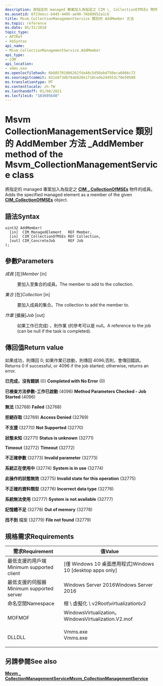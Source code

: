 ```yaml
---
description: 將指定的 managed 專案加入為指定之 CIM \_ CollectionOfMSEs 物件的成員。
ms.assetid: 6f23eecc-b445-4495-ae96-76b89652a1cb
title: Msvm_CollectionManagementService 類別的 AddMember 方法
ms.topic: reference
ms.date: 05/31/2018
topic_type:
- APIRef
- kbSyntax
api_name:
- Msvm_CollectionManagementService.AddMember
api_type:
- COM
api_location:
- vmms.exe
ms.openlocfilehash: 6b885701086262fda48c5d50abd750eca6866c72
ms.sourcegitcommit: 831e8f3db78ab820e1710cede244553c70e50500
ms.translationtype: MT
ms.contentlocale: zh-TW
ms.lasthandoff: 01/08/2021
ms.locfileid: "103695640"
---
```

# <a name="addmember-method-of-the-msvm_collectionmanagementservice-class"></a><span data-ttu-id="e225d-103">Msvm CollectionManagementService 類別的 AddMember 方法 \_</span><span class="sxs-lookup"><span data-stu-id="e225d-103">AddMember method of the Msvm\_CollectionManagementService class</span></span>

<span data-ttu-id="e225d-104">將指定的 managed 專案加入為指定之 [**CIM \_ CollectionOfMSEs**](cim-collectionofmses.md) 物件的成員。</span><span class="sxs-lookup"><span data-stu-id="e225d-104">Adds the specified managed element as a member of the given [**CIM\_CollectionOfMSEs**](cim-collectionofmses.md) object.</span></span>

## <a name="syntax"></a><span data-ttu-id="e225d-105">語法</span><span class="sxs-lookup"><span data-stu-id="e225d-105">Syntax</span></span>


```mof
uint32 AddMember(
  [in]  CIM_ManagedElement   REF Member,
  [in]  CIM_CollectionOfMSEs REF Collection,
  [out] CIM_ConcreteJob      REF Job
);
```



## <a name="parameters"></a><span data-ttu-id="e225d-106">參數</span><span class="sxs-lookup"><span data-stu-id="e225d-106">Parameters</span></span>

<dl> <dt>

<span data-ttu-id="e225d-107">*成員* \[在\]</span><span class="sxs-lookup"><span data-stu-id="e225d-107">*Member* \[in\]</span></span>
</dt> <dd>

<span data-ttu-id="e225d-108">要加入至集合的成員。</span><span class="sxs-lookup"><span data-stu-id="e225d-108">The member to add to the collection.</span></span>

</dd> <dt>

<span data-ttu-id="e225d-109">*集合* \[在\]</span><span class="sxs-lookup"><span data-stu-id="e225d-109">*Collection* \[in\]</span></span>
</dt> <dd>

<span data-ttu-id="e225d-110">要加入成員的集合。</span><span class="sxs-lookup"><span data-stu-id="e225d-110">The collection to add the member to.</span></span>

</dd> <dt>

<span data-ttu-id="e225d-111">*作業* \[擴展\]</span><span class="sxs-lookup"><span data-stu-id="e225d-111">*Job* \[out\]</span></span>
</dt> <dd>

<span data-ttu-id="e225d-112">如果工作已完成) ，則作業 (的參考可以是 null。</span><span class="sxs-lookup"><span data-stu-id="e225d-112">A reference to the job (can be null if the task is completed).</span></span>

</dd> </dl>

## <a name="return-value"></a><span data-ttu-id="e225d-113">傳回值</span><span class="sxs-lookup"><span data-stu-id="e225d-113">Return value</span></span>

<span data-ttu-id="e225d-114">如果成功，則傳回 0; 如果作業已啟動，則傳回 4096;否則，會傳回錯誤。</span><span class="sxs-lookup"><span data-stu-id="e225d-114">Returns 0 if successful, or 4096 if the job started; otherwise, returns an error.</span></span>

<dl> <dt>

<span data-ttu-id="e225d-115">**已完成，沒有錯誤** (0) </span><span class="sxs-lookup"><span data-stu-id="e225d-115">**Completed with No Error** (0)</span></span>
</dt> <dt>

<span data-ttu-id="e225d-116">**已檢查方法參數-工作已啟動** (4096) </span><span class="sxs-lookup"><span data-stu-id="e225d-116">**Method Parameters Checked - Job Started** (4096)</span></span>
</dt> <dt>

<span data-ttu-id="e225d-117">**無法** (32768) </span><span class="sxs-lookup"><span data-stu-id="e225d-117">**Failed** (32768)</span></span>
</dt> <dt>

<span data-ttu-id="e225d-118">**拒絕存取** (32769) </span><span class="sxs-lookup"><span data-stu-id="e225d-118">**Access Denied** (32769)</span></span>
</dt> <dt>

<span data-ttu-id="e225d-119">**不支援** (32770) </span><span class="sxs-lookup"><span data-stu-id="e225d-119">**Not Supported** (32770)</span></span>
</dt> <dt>

<span data-ttu-id="e225d-120">**狀態未知** (32771) </span><span class="sxs-lookup"><span data-stu-id="e225d-120">**Status is unknown** (32771)</span></span>
</dt> <dt>

<span data-ttu-id="e225d-121">**Timeout** (32772) </span><span class="sxs-lookup"><span data-stu-id="e225d-121">**Timeout** (32772)</span></span>
</dt> <dt>

<span data-ttu-id="e225d-122">**不正確參數** (32773) </span><span class="sxs-lookup"><span data-stu-id="e225d-122">**Invalid parameter** (32773)</span></span>
</dt> <dt>

<span data-ttu-id="e225d-123">**系統正在使用中** (32774) </span><span class="sxs-lookup"><span data-stu-id="e225d-123">**System is in use** (32774)</span></span>
</dt> <dt>

<span data-ttu-id="e225d-124">**此操作的狀態無效** (32775) </span><span class="sxs-lookup"><span data-stu-id="e225d-124">**Invalid state for this operation** (32775)</span></span>
</dt> <dt>

<span data-ttu-id="e225d-125">**不正確的資料類型** (32776) </span><span class="sxs-lookup"><span data-stu-id="e225d-125">**Incorrect data type** (32776)</span></span>
</dt> <dt>

<span data-ttu-id="e225d-126">**系統無法使用** (32777) </span><span class="sxs-lookup"><span data-stu-id="e225d-126">**System is not available** (32777)</span></span>
</dt> <dt>

<span data-ttu-id="e225d-127">**記憶體不足** (32778) </span><span class="sxs-lookup"><span data-stu-id="e225d-127">**Out of memory** (32778)</span></span>
</dt> <dt>

<span data-ttu-id="e225d-128">**找不到** 檔案 (32779) </span><span class="sxs-lookup"><span data-stu-id="e225d-128">**File not found** (32779)</span></span>
</dt> </dl>

## <a name="requirements"></a><span data-ttu-id="e225d-129">規格需求</span><span class="sxs-lookup"><span data-stu-id="e225d-129">Requirements</span></span>



| <span data-ttu-id="e225d-130">需求</span><span class="sxs-lookup"><span data-stu-id="e225d-130">Requirement</span></span> | <span data-ttu-id="e225d-131">值</span><span class="sxs-lookup"><span data-stu-id="e225d-131">Value</span></span> |
|-------------------------------------|---------------------------------------------------------------------------------------------------------|
| <span data-ttu-id="e225d-132">最低支援的用戶端</span><span class="sxs-lookup"><span data-stu-id="e225d-132">Minimum supported client</span></span><br/> | <span data-ttu-id="e225d-133">\[僅 Windows 10 桌面應用程式\]</span><span class="sxs-lookup"><span data-stu-id="e225d-133">Windows 10 \[desktop apps only\]</span></span><br/>                                                             |
| <span data-ttu-id="e225d-134">最低支援的伺服器</span><span class="sxs-lookup"><span data-stu-id="e225d-134">Minimum supported server</span></span><br/> | <span data-ttu-id="e225d-135">Windows Server 2016</span><span class="sxs-lookup"><span data-stu-id="e225d-135">Windows Server 2016</span></span><br/>                                                                          |
| <span data-ttu-id="e225d-136">命名空間</span><span class="sxs-lookup"><span data-stu-id="e225d-136">Namespace</span></span><br/>                | <span data-ttu-id="e225d-137">根 \\ 虛擬化 \\ v2</span><span class="sxs-lookup"><span data-stu-id="e225d-137">Root\\virtualization\\v2</span></span><br/>                                                                     |
| <span data-ttu-id="e225d-138">MOF</span><span class="sxs-lookup"><span data-stu-id="e225d-138">MOF</span></span><br/>                      | <dl> <span data-ttu-id="e225d-139"><dt>WindowsVirtualization。</dt></span><span class="sxs-lookup"><span data-stu-id="e225d-139"><dt>WindowsVirtualization.V2.mof</dt></span></span> </dl> |
| <span data-ttu-id="e225d-140">DLL</span><span class="sxs-lookup"><span data-stu-id="e225d-140">DLL</span></span><br/>                      | <dl> <span data-ttu-id="e225d-141"><dt>Vmms.exe</dt></span><span class="sxs-lookup"><span data-stu-id="e225d-141"><dt>Vmms.exe</dt></span></span> </dl>                     |



## <a name="see-also"></a><span data-ttu-id="e225d-142">另請參閱</span><span class="sxs-lookup"><span data-stu-id="e225d-142">See also</span></span>

<dl> <dt>

[<span data-ttu-id="e225d-143">**Msvm \_ CollectionManagementService**</span><span class="sxs-lookup"><span data-stu-id="e225d-143">**Msvm\_CollectionManagementService**</span></span>](msvm-collectionmanagementservice.md)
</dt> </dl>

 

 




